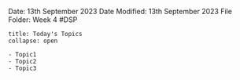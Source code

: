 Date: 13th September 2023
Date Modified: 13th September 2023
File Folder: Week 4
#DSP

```ad-abstract
title: Today's Topics
collapse: open

- Topic1
- Topic2
- Topic3

```


